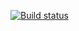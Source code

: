 [![Build status](https://ci.appveyor.com/api/projects/status/vjiuj945xiklwpvh?svg=true)](https://ci.appveyor.com/project/DiBerezhnaya/cardorder)
